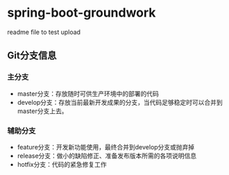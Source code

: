 # spring-boot-groundwork
readme file to test upload

## Git分支信息
### 主分支
* master分支：存放随时可供生产环境中的部署的代码
* develop分支：存放当前最新开发成果的分支，当代码足够稳定时可以合并到master分支上去。
### 辅助分支
* feature分支：开发新功能使用，最终合并到develop分支或抛弃掉
* release分支：做小的缺陷修正、准备发布版本所需的各项说明信息
* hotfix分支：代码的紧急修复工作
